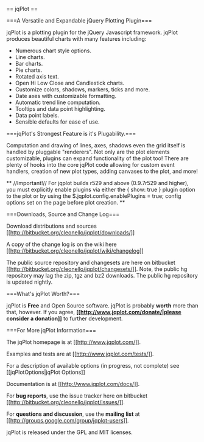 == jqPlot ==

===A Versatile and Expandable jQuery Plotting Plugin===
 
jqPlot is a plotting plugin for the jQuery Javascript framework. jqPlot produces beautiful charts with many features including:
 
* Numerous chart style options.
* Line charts.
* Bar charts.
* Pie charts.
* Rotated axis text.
* Open Hi Low Close and Candlestick charts.
* Customize colors, shadows, markers, ticks and more.
* Date axes with customizable formatting.
* Automatic trend line computation.
* Tooltips and data point highlighting.
* Data point labels.
* Sensible defaults for ease of use.
 

===jqPlot's Strongest Feature is it's Plugability.=== 

Computation and drawing of lines, axes, shadows even the grid itself is handled by pluggable "renderers". Not only are the plot elements customizable, plugins can expand functionality of the plot too! There are plenty of hooks into the core jqPlot code allowing for custom event handlers, creation of new plot types, adding canvases to the plot, and more!
 
** //Important!// For jqplot builds r529 and above (0.9.7r529 and higher), you must explicitly enable plugins via either the { show: true } plugin option to the plot or by using the $.jqplot.config.enablePlugins = true; config options set on the page before plot creation. **

===Downloads, Source and Change Log===

Download distributions and sources  [[http://bitbucket.org/cleonello/jqplot/downloads/]]
 
A copy of the change log is on the wiki here [[http://bitbucket.org/cleonello/jqplot/wiki/changelog]]
 
The public source repository and changesets are here on bitbucket [[http://bitbucket.org/cleonello/jqplot/changesets/]].  Note, the public hg repository may lag the zip, tgz and bz2 downloads.  The public hg repository is updated nightly.
 

===What's jqPlot Worth?===

jqPlot is **Free** and Open Source software.  jqPlot is probably **worth** more than that, however.  If you agree, **[[http://www.jqplot.com/donate/|please consider a donation]]** to further development.


===For More jqPlot Information===
 
The jqPlot homepage is at [[http://www.jqplot.com/]].

Examples and tests are at [[http://www.jqplot.com/tests/]].

For a description of available options (in progress, not complete) see [[jqPlotOptions|jqPlot Options]]

Documentation is at [[http://www.jqplot.com/docs/]].

For **bug reports**, use the issue tracker here on bitbucket [[http://bitbucket.org/cleonello/jqplot/issues/]].

For **questions and discussion**, use the **mailing list** at [[http://groups.google.com/group/jqplot-users]].

jqPlot is released under the GPL and MIT licenses.
